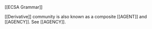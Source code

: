 [[ECSA Grammar]]

[[Derivative]] community is also known as a composite [[AGENT]] and [[AGENCY]]. See [[AGENCY]].